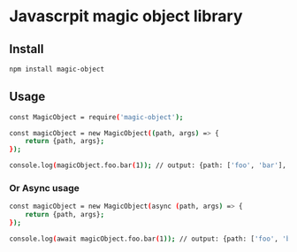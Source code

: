 # Javascrpit magic object library

## Install

```bash
npm install magic-object
```


## Usage

```bash
const MagicObject = require('magic-object');
```

```bash
const magicObject = new MagicObject((path, args) => {
    return {path, args};
});

console.log(magicObject.foo.bar(1)); // output: {path: ['foo', 'bar'], args: [1]}
``` 

### Or Async usage

```bash
const magicObject = new MagicObject(async (path, args) => {
    return {path, args};
});

console.log(await magicObject.foo.bar(1)); // output: {path: ['foo', 'bar'], args: [1]}
```
